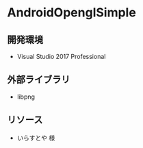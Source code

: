 # AndroidOpenglSimple


## 開発環境
- Visual Studio 2017 Professional


## 外部ライブラリ
- libpng


## リソース
- いらすとや 様
